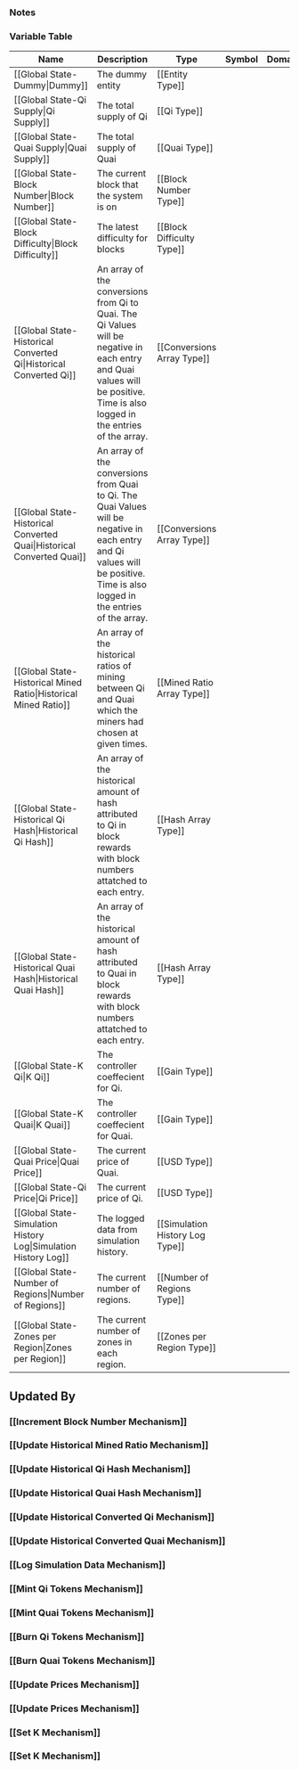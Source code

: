 ### Notes

### Variable Table
| Name | Description | Type | Symbol | Domain |
| --- | --- | --- | --- | --- |
|[[Global State-Dummy\|Dummy]]|The dummy entity|[[Entity Type]]|||
|[[Global State-Qi Supply\|Qi Supply]]|The total supply of Qi|[[Qi Type]]|||
|[[Global State-Quai Supply\|Quai Supply]]|The total supply of Quai|[[Quai Type]]|||
|[[Global State-Block Number\|Block Number]]|The current block that the system is on|[[Block Number Type]]|||
|[[Global State-Block Difficulty\|Block Difficulty]]|The latest difficulty for blocks|[[Block Difficulty Type]]|||
|[[Global State-Historical Converted Qi\|Historical Converted Qi]]|An array of the conversions from Qi to Quai. The Qi Values will be negative in each entry and Quai values will be positive. Time is also logged in the entries of the array.|[[Conversions Array Type]]|||
|[[Global State-Historical Converted Quai\|Historical Converted Quai]]|An array of the conversions from Quai to Qi. The Quai Values will be negative in each entry and Qi values will be positive. Time is also logged in the entries of the array.|[[Conversions Array Type]]|||
|[[Global State-Historical Mined Ratio\|Historical Mined Ratio]]|An array of the historical ratios of mining between Qi and Quai which the miners had chosen at given times.|[[Mined Ratio Array Type]]|||
|[[Global State-Historical Qi Hash\|Historical Qi Hash]]|An array of the historical amount of hash attributed to Qi in block rewards with block numbers attatched to each entry.|[[Hash Array Type]]|||
|[[Global State-Historical Quai Hash\|Historical Quai Hash]]|An array of the historical amount of hash attributed to Quai in block rewards with block numbers attatched to each entry.|[[Hash Array Type]]|||
|[[Global State-K Qi\|K Qi]]|The controller coeffecient for Qi.|[[Gain Type]]|||
|[[Global State-K Quai\|K Quai]]|The controller coeffecient for Quai.|[[Gain Type]]|||
|[[Global State-Quai Price\|Quai Price]]|The current price of Quai.|[[USD Type]]|||
|[[Global State-Qi Price\|Qi Price]]|The current price of Qi.|[[USD Type]]|||
|[[Global State-Simulation History Log\|Simulation History Log]]|The logged data from simulation history.|[[Simulation History Log Type]]|||
|[[Global State-Number of Regions\|Number of Regions]]|The current number of regions.|[[Number of Regions Type]]|||
|[[Global State-Zones per Region\|Zones per Region]]|The current number of zones in each region.|[[Zones per Region Type]]|||


## Updated By
### [[Increment Block Number Mechanism]]
### [[Update Historical Mined Ratio Mechanism]]
### [[Update Historical Qi Hash Mechanism]]
### [[Update Historical Quai Hash Mechanism]]
### [[Update Historical Converted Qi Mechanism]]
### [[Update Historical Converted Quai Mechanism]]
### [[Log Simulation Data Mechanism]]
### [[Mint Qi Tokens Mechanism]]
### [[Mint Quai Tokens Mechanism]]
### [[Burn Qi Tokens Mechanism]]
### [[Burn Quai Tokens Mechanism]]
### [[Update Prices Mechanism]]
### [[Update Prices Mechanism]]
### [[Set K Mechanism]]
### [[Set K Mechanism]]
